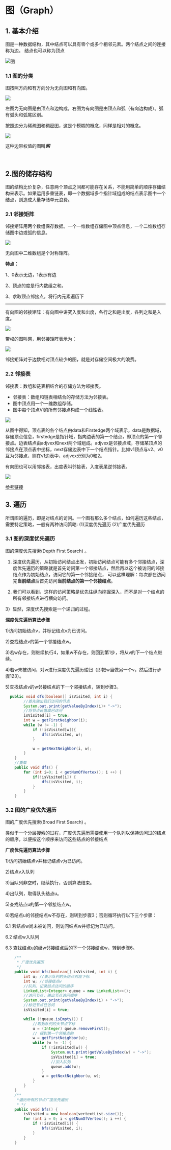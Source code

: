 # 图（Graph）

## 1. 基本介绍

图是一种数据结构，其中结点可以具有零个或多个相邻元素。两个结点之间的连接称为边。 结点也可以称为顶点

![图](https://fenrana.oss-cn-beijing.aliyuncs.com/img/图.png)

### 1.1 图的分类

图按照方向和有方向分为无向图和有向图。

![](https://fenrana.oss-cn-beijing.aliyuncs.com/img/有向图和无向图.png)

左图为无向图是由顶点和边构成，右图为有向图是由顶点和弧（有向边构成）。弧有弧头和弧尾区别。

按照边分为稀疏图和稠密图，这是个模糊的概念，同样是相对的概念。



![](https://fenrana.oss-cn-beijing.aliyuncs.com/img/带权权.png)

这种边带权值的图叫***网***

​	

## 2.图的储存结构

图的结构比价复杂，任意两个顶点之间都可能存在关系，不能用简单的顺序存储结构来表示。如果运用多重链表，即一个数据域多个指针域组成的结点表示图中一个结点，则造成大量存储单元浪费。

### 2.1 邻接矩阵

邻接矩阵用两个数组保存数据。一个一维数组存储图中顶点信息，一个二维数组存储图中边或弧的信息。

![](https://fenrana.oss-cn-beijing.aliyuncs.com/img/邻接矩阵.png)

无向图中二维数组是个对称矩阵。

**特点：**

  1、0表示无边，1表示有边

  2、顶点的度是行内数组之和。

  3、求取顶点邻接点，将行内元素遍历下

---------------------------------

有向图的邻接矩阵：有向图中讲究入度和出度，各行之和是出度，各列之和是入度。

![](https://fenrana.oss-cn-beijing.aliyuncs.com/img/有向图的邻接矩阵.png)

带权的图叫网，用邻接矩阵表示为：

![](https://fenrana.oss-cn-beijing.aliyuncs.com/img/带权的图.png)

邻接矩阵对于边数相对顶点较少的图，就是对存储空间极大的浪费。

### 2.2 邻接表

邻接表：数组和链表相结合的存储方法为邻接表。

- 邻接表：数组和链表相结合的存储方法为邻接表。
- 图中顶点用一个一维数组存储。
- 图中每个顶点Vi的所有邻接点构成一个线性表。

![](https://fenrana.oss-cn-beijing.aliyuncs.com/img/邻接表.png)

从图中得知，顶点表的各个结点由data和Firstedge两个域表示，data是数据域，存储顶点信息，firstedge是指针域，指向边表的第一个结点，即顶点的第一个邻接点。边表结点由adjvex和next两个域组成。adjvex是邻接点域，存储某顶点的邻接点在顶点表中坐标，next存储边表中下一个结点指针。比如v1顶点与v2、v0互为邻接点，则在v1边表中，adjvex分别为0和2。

有向图也可以用邻接表，出度表叫邻接表，入度表尾逆邻接表。

![](https://fenrana.oss-cn-beijing.aliyuncs.com/img/逆邻接表.png)

[参考链接](https://www.cnblogs.com/polly333/p/4760275.html#5)

## 3. 遍历

所谓图的遍历，即是对结点的访问。一个图有那么多个结点，如何遍历这些结点，需要特定策略，一般有两种访问策略: (1)深度优先遍历 (2)广度优先遍历

### 3.1 图的深度优先遍历

图的深度优先搜索(Depth First Search) 。

1) 深度优先遍历，从初始访问结点出发，初始访问结点可能有多个邻接结点，深度优先遍历的策略就是首先访问第一个邻接结点，然后再以这个被访问的邻接结点作为初始结点，访问它的第一个邻接结点， 可以这样理解：每次都在访问完**当前结点**后首先访问**当前结点的第一个邻接结点**。

2) 我们可以看到，这样的访问策略是优先往纵向挖掘深入，而不是对一个结点的所有邻接结点进行横向访问。

3）显然，深度优先搜索是一个递归的过程。

**深度优先遍历算法步骤**

1)访问初始结点v，并标记结点v为已访问。

2)查找结点v的第一个邻接结点w。

3)若w存在，则继续执行4，如果w不存在，则回到第1步，将从v的下一个结点继续。

4)若w未被访问，对w进行深度优先遍历递归（即把w当做另一个v，然后进行步骤123）。

5)查找结点v的w邻接结点的下一个邻接结点，转到步骤3。

```java
  public void dfs(boolean[] isVisited, int i) {
        //首先输出我们访问的节点
        System.out.print(getValueByIndex(i)+ "->");
        //将节点设置成已访问
        isVisited[i] = true;
        int w = getFirstNeighbor(i);
        while (w != -1) {
            if (!isVisited[w]){
                dfs(isVisited, w);
            }

            w = getNextNeighbor(i, w);
        }
    }
	//重载
    public void dfs() {
        for (int i=0; i < getNumOfVertex(); i ++) {
            if(!isVisited[i]) {
                dfs(isVisited, i);
            }
        }
    }
```

### 3.2 图的广度优先遍历

 

图的广度优先搜索(Broad First Search) 。

类似于一个分层搜索的过程，广度优先遍历需要使用一个队列以保持访问过的结点的顺序，以便按这个顺序来访问这些结点的邻接结点

**广度****优先遍****历****算****法步骤**

1)访问初始结点v并标记结点v为已访问。

2)结点v入队列

3)当队列非空时，继续执行，否则算法结束。

4)出队列，取得队头结点u。

5)查找结点u的第一个邻接结点w。

6)若结点u的邻接结点w不存在，则转到步骤3；否则循环执行以下三个步骤：

   6.1 若结点w尚未被访问，则访问结点w并标记为已访问。 

   6.2 结点w入队列 

   6.3 查找结点u的继w邻接结点后的下一个邻接结点w，转到步骤6。

```java
    /**
     * 广度优先遍历
     */
    public void bfs(boolean[] isVisited, int i) {
        int u; //表示队列的头结点对应下标
        int w; //邻接结点w
        //队列，记录结点访问的顺序
        LinkedList<Integer> queue = new LinkedList<>();
        //访问节点，输出节点访问顺序
        System.out.print(getValueByIndex(i) + "->");
        //标记节点已访问
        isVisited[i] = true;

        while (!queue.isEmpty()) {
            //取到队列的头节点下标
            u = (Integer) queue.removeFirst();
            // 得到第一个邻接点的
            w = getFirstNeighbor(u);
            while (w != -1) {
                if (!isVisited[w]) {
                    System.out.print(getValueByIndex(w) + "->");
                    isVisited[i] = true;
                    //加入队列
                    queue.add(w);
                }
                w = getNextNeighbor(u, w);
            }
        }
    }
    /**
     *遍历所有的节点广度优先遍历
     * */
    public void bfs() {
        isVisited = new boolean[vertextList.size()];
        for (int i = 0; i < getNumOfVertex(); i ++) {
            if (!isVisited[i]) {
                bfs(isVisited, i);
            }
        }
    }
```


